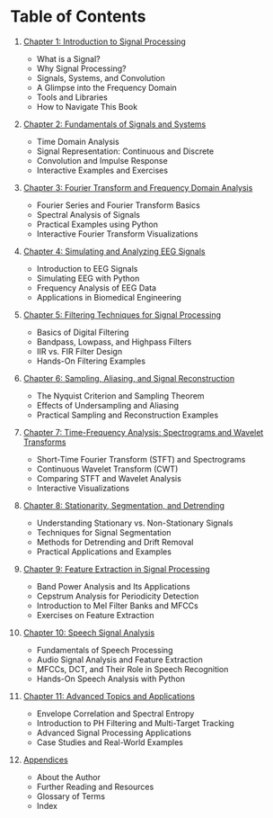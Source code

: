 # Table of Contents

1. [Chapter 1: Introduction to Signal Processing](docs/Chapter01_Introduction.md)
   - What is a Signal?
   - Why Signal Processing?
   - Signals, Systems, and Convolution
   - A Glimpse into the Frequency Domain
   - Tools and Libraries
   - How to Navigate This Book

2. [Chapter 2: Fundamentals of Signals and Systems](docs/Chapter02_Fundamentals.md)
   - Time Domain Analysis
   - Signal Representation: Continuous and Discrete
   - Convolution and Impulse Response
   - Interactive Examples and Exercises

3. [Chapter 3: Fourier Transform and Frequency Domain Analysis](docs/Chapter03_Fourier.md)
   - Fourier Series and Fourier Transform Basics
   - Spectral Analysis of Signals
   - Practical Examples using Python
   - Interactive Fourier Transform Visualizations

4. [Chapter 4: Simulating and Analyzing EEG Signals](doc/Chapter04_SimulatedEEG.md)
   - Introduction to EEG Signals
   - Simulating EEG with Python
   - Frequency Analysis of EEG Data
   - Applications in Biomedical Engineering

5. [Chapter 5: Filtering Techniques for Signal Processing](Chapter05_Filtering.md)
   - Basics of Digital Filtering
   - Bandpass, Lowpass, and Highpass Filters
   - IIR vs. FIR Filter Design
   - Hands-On Filtering Examples

6. [Chapter 6: Sampling, Aliasing, and Signal Reconstruction](Chapter06_Sampling.md)
   - The Nyquist Criterion and Sampling Theorem
   - Effects of Undersampling and Aliasing
   - Practical Sampling and Reconstruction Examples

7. [Chapter 7: Time-Frequency Analysis: Spectrograms and Wavelet Transforms](Chapter07_TimeFrequency.md)
   - Short-Time Fourier Transform (STFT) and Spectrograms
   - Continuous Wavelet Transform (CWT)
   - Comparing STFT and Wavelet Analysis
   - Interactive Visualizations

8. [Chapter 8: Stationarity, Segmentation, and Detrending](Chapter08_Segmentation.md)
   - Understanding Stationary vs. Non-Stationary Signals
   - Techniques for Signal Segmentation
   - Methods for Detrending and Drift Removal
   - Practical Applications and Examples

9. [Chapter 9: Feature Extraction in Signal Processing](Chapter09_FeatureExtraction.md)
   - Band Power Analysis and Its Applications
   - Cepstrum Analysis for Periodicity Detection
   - Introduction to Mel Filter Banks and MFCCs
   - Exercises on Feature Extraction

10. [Chapter 10: Speech Signal Analysis](Chapter10_SpeechAnalysis.md)
    - Fundamentals of Speech Processing
    - Audio Signal Analysis and Feature Extraction
    - MFCCs, DCT, and Their Role in Speech Recognition
    - Hands-On Speech Analysis with Python

11. [Chapter 11: Advanced Topics and Applications](Chapter11_AdvancedTopics.md)
    - Envelope Correlation and Spectral Entropy
    - Introduction to PH Filtering and Multi-Target Tracking
    - Advanced Signal Processing Applications
    - Case Studies and Real-World Examples

12. [Appendices](Appendices.md)
    - About the Author
    - Further Reading and Resources
    - Glossary of Terms
    - Index
